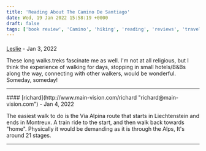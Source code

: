 ```yaml
---
title: 'Reading About The Camino De Santiago'
date: Wed, 19 Jan 2022 15:58:19 +0000
draft: false
tags: ['book review', 'Camino', 'hiking', 'reading', 'reviews', 'travel']
---
```



#### 
[Leslie](https://www.observingleslie.com "me@lesliefarnsworth.com") - <time datetime="2022-01-19 22:22:51">Jan 3, 2022</time>

These long walks.treks fascinate me as well. I'm not at all religious, but I think the experience of walking for days, stopping in small hotels/B&Bs along the way, connecting with other walkers, would be wonderful. Someday, someday!
<hr />
#### 
[richard](http://www.main-vision.com/richard "richard@main-vision.com") - <time datetime="2022-01-20 18:56:35">Jan 4, 2022</time>

The easiest walk to do is the Via Alpina route that starts in Liechtenstein and ends in Montreux. A train ride to the start, and then walk back towards "home". Physically it would be demanding as it is through the Alps, It's around 21 stages.
<hr />
